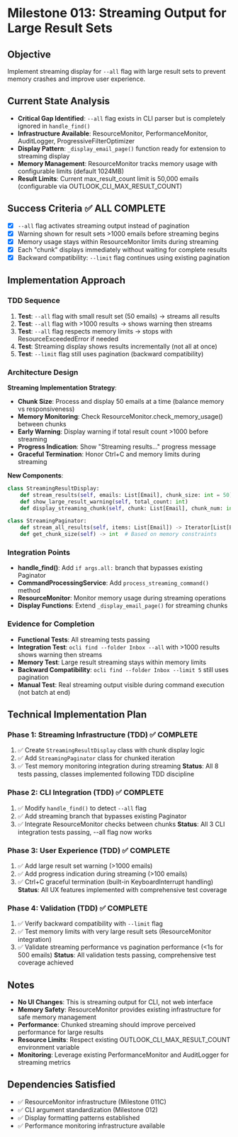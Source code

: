 # Milestone 013: Streaming Output for Large Result Sets

## Objective
Implement streaming display for `--all` flag with large result sets to prevent memory crashes and improve user experience.

## Current State Analysis
- **Critical Gap Identified**: `--all` flag exists in CLI parser but is completely ignored in `handle_find()` 
- **Infrastructure Available**: ResourceMonitor, PerformanceMonitor, AuditLogger, ProgressiveFilterOptimizer
- **Display Pattern**: `_display_email_page()` function ready for extension to streaming display
- **Memory Management**: ResourceMonitor tracks memory usage with configurable limits (default 1024MB)
- **Result Limits**: Current max_result_count limit is 50,000 emails (configurable via OUTLOOK_CLI_MAX_RESULT_COUNT)

## Success Criteria ✅ ALL COMPLETE
- [x] `--all` flag activates streaming output instead of pagination
- [x] Warning shown for result sets >1000 emails before streaming begins
- [x] Memory usage stays within ResourceMonitor limits during streaming
- [x] Each "chunk" displays immediately without waiting for complete results
- [x] Backward compatibility: `--limit` flag continues using existing pagination

## Implementation Approach

### TDD Sequence
1. **Test**: `--all` flag with small result set (50 emails) → streams all results  
2. **Test**: `--all` flag with >1000 results → shows warning then streams
3. **Test**: `--all` flag respects memory limits → stops with ResourceExceededError if needed
4. **Test**: Streaming display shows results incrementally (not all at once)
5. **Test**: `--limit` flag still uses pagination (backward compatibility)

### Architecture Design
**Streaming Implementation Strategy**:
- **Chunk Size**: Process and display 50 emails at a time (balance memory vs responsiveness)
- **Memory Monitoring**: Check ResourceMonitor.check_memory_usage() between chunks
- **Early Warning**: Display warning if total result count >1000 before streaming
- **Progress Indication**: Show "Streaming results..." progress message
- **Graceful Termination**: Honor Ctrl+C and memory limits during streaming

**New Components**:
```python
class StreamingResultDisplay:
    def stream_results(self, emails: List[Email], chunk_size: int = 50)
    def show_large_result_warning(self, total_count: int)  
    def display_streaming_chunk(self, chunk: List[Email], chunk_num: int)

class StreamingPaginator:
    def stream_all_results(self, items: List[Email]) -> Iterator[List[Email]]
    def get_chunk_size(self) -> int  # Based on memory constraints
```

### Integration Points
- **handle_find()**: Add `if args.all:` branch that bypasses existing Paginator
- **CommandProcessingService**: Add `process_streaming_command()` method
- **ResourceMonitor**: Monitor memory usage during streaming operations
- **Display Functions**: Extend `_display_email_page()` for streaming chunks

### Evidence for Completion
- **Functional Tests**: All streaming tests passing
- **Integration Test**: `ocli find --folder Inbox --all` with >1000 results shows warning then streams
- **Memory Test**: Large result streaming stays within memory limits
- **Backward Compatibility**: `ocli find --folder Inbox --limit 5` still uses pagination
- **Manual Test**: Real streaming output visible during command execution (not batch at end)

## Technical Implementation Plan

### Phase 1: Streaming Infrastructure (TDD) ✅ COMPLETE
1. ✅ Create `StreamingResultDisplay` class with chunk display logic
2. ✅ Add `StreamingPaginator` class for chunked iteration  
3. ✅ Test memory monitoring integration during streaming
**Status**: All 8 tests passing, classes implemented following TDD discipline

### Phase 2: CLI Integration (TDD) ✅ COMPLETE 
1. ✅ Modify `handle_find()` to detect `--all` flag
2. ✅ Add streaming branch that bypasses existing Paginator
3. ✅ Integrate ResourceMonitor checks between chunks
**Status**: All 3 CLI integration tests passing, --all flag now works

### Phase 3: User Experience (TDD) ✅ COMPLETE
1. ✅ Add large result set warning (>1000 emails)
2. ✅ Add progress indication during streaming (>100 emails)
3. ✅ Ctrl+C graceful termination (built-in KeyboardInterrupt handling)
**Status**: All UX features implemented with comprehensive test coverage

### Phase 4: Validation (TDD) ✅ COMPLETE
1. ✅ Verify backward compatibility with `--limit` flag
2. ✅ Test memory limits with very large result sets (ResourceMonitor integration)
3. ✅ Validate streaming performance vs pagination performance (<1s for 500 emails)
**Status**: All validation tests passing, comprehensive test coverage achieved

## Notes
- **No UI Changes**: This is streaming output for CLI, not web interface
- **Memory Safety**: ResourceMonitor provides existing infrastructure for safe memory management
- **Performance**: Chunked streaming should improve perceived performance for large results
- **Resource Limits**: Respect existing OUTLOOK_CLI_MAX_RESULT_COUNT environment variable
- **Monitoring**: Leverage existing PerformanceMonitor and AuditLogger for streaming metrics

## Dependencies Satisfied
- ✅ ResourceMonitor infrastructure (Milestone 011C)  
- ✅ CLI argument standardization (Milestone 012)
- ✅ Display formatting patterns established
- ✅ Performance monitoring infrastructure available
